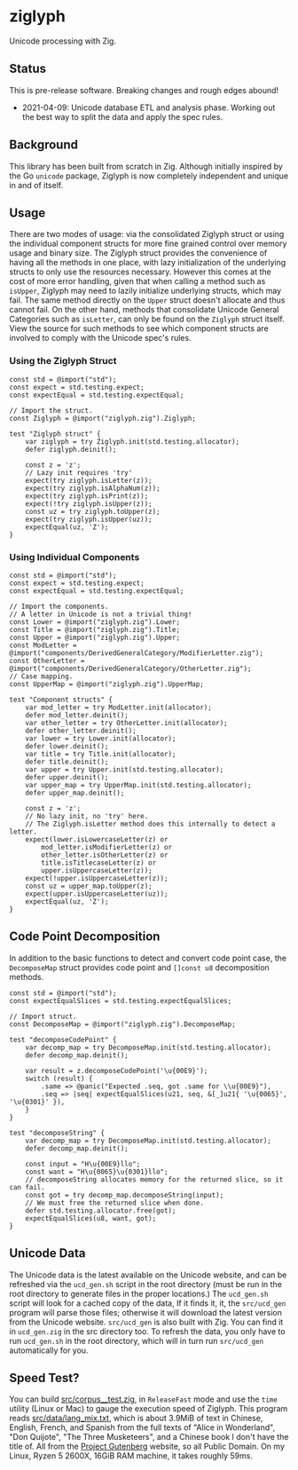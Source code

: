 # ziglyph
Unicode processing with Zig.

## Status
This is pre-release software. Breaking changes and rough edges abound!
* 2021-04-09: Unicode database ETL and analysis phase. Working out the best way to split the data
and apply the spec rules.

## Background
This library has been built from scratch in Zig. Although initially inspired by the Go `unicode`
package, Ziglyph is now completely independent and unique in and of itself.

## Usage
There are two modes of usage: via the consolidated Ziglyph struct or using the individual component
structs for more fine grained control over memory usage and binary size. The Ziglyph struct provides
the convenience of having all the methods in one place, with lazy initialization of the underlying
structs to only use the resources necessary. However this comes at the cost of more error handling,
given that when calling a method such as `isUpper`, Ziglyph may need to lazily initialize underlying
structs, which may fail. The same method directly on the `Upper` struct doesn't allocate and thus cannot
fail. On the other hand, methods that consolidate Unicode General Categories such as `isLetter`, can
only be found on the `Ziglyph` struct itself. View the source for such methods to see which component
structs are involved to comply with the Unicode spec's rules.

### Using the Ziglyph Struct
```zig
const std = @import("std");
const expect = std.testing.expect;
const expectEqual = std.testing.expectEqual;

// Import the struct.
const Ziglyph = @import("ziglyph.zig").Ziglyph;

test "Ziglyph struct" {
    var ziglyph = try Ziglyph.init(std.testing.allocator);
    defer ziglyph.deinit();

    const z = 'z';
    // Lazy init requires 'try'
    expect(try ziglyph.isLetter(z));
    expect(try ziglyph.isAlphaNum(z));
    expect(try ziglyph.isPrint(z));
    expect(!try ziglyph.isUpper(z));
    const uz = try ziglyph.toUpper(z);
    expect(try ziglyph.isUpper(uz));
    expectEqual(uz, 'Z');
}
```

### Using Individual Components
```zig
const std = @import("std");
const expect = std.testing.expect;
const expectEqual = std.testing.expectEqual;

// Import the components.
// A letter in Unicode is not a trivial thing!
const Lower = @import("ziglyph.zig").Lower;
const Title = @import("ziglyph.zig").Title;
const Upper = @import("ziglyph.zig").Upper;
const ModLetter = @import("components/DerivedGeneralCategory/ModifierLetter.zig");
const OtherLetter = @import("components/DerivedGeneralCategory/OtherLetter.zig");
// Case mapping.
const UpperMap = @import("ziglyph.zig").UpperMap;

test "Component structs" {
    var mod_letter = try ModLetter.init(allocator);
    defer mod_letter.deinit();
    var other_letter = try OtherLetter.init(allocator);
    defer other_letter.deinit();
    var lower = try Lower.init(allocator);
    defer lower.deinit();
    var title = try Title.init(allocator);
    defer title.deinit();
    var upper = try Upper.init(std.testing.allocator);
    defer upper.deinit();
    var upper_map = try UpperMap.init(std.testing.allocator);
    defer upper_map.deinit();

    const z = 'z';
    // No lazy init, no 'try' here.
    // The Ziglyph.isLetter method does this internally to detect a letter.
    expect(lower.isLowercaseLetter(z) or
        mod_letter.isModifierLetter(z) or
        other_letter.isOtherLetter(z) or
        title.isTitlecaseLetter(z) or
        upper.isUppercaseLetter(z));
    expect(!upper.isUppercaseLetter(z));
    const uz = upper_map.toUpper(z);
    expect(upper.isUppercaseLetter(uz));
    expectEqual(uz, 'Z');
}
```

## Code Point Decomposition
In addition to the basic functions to detect and convert code point case, the `DecomposeMap` struct provides
code point and `[]const u8` decomposition methods.

```zig
const std = @import("std");
const expectEqualSlices = std.testing.expectEqualSlices;

// Import struct.
const DecomposeMap = @import("ziglyph.zig").DecomposeMap;

test "decomposeCodePoint" {
    var decomp_map = try DecomposeMap.init(std.testing.allocator);
    defer decomp_map.deinit();

    var result = z.decomposeCodePoint('\u{00E9}');
    switch (result) {
        .same => @panic("Expected .seq, got .same for \\u{00E9}"),
        .seq => |seq| expectEqualSlices(u21, seq, &[_]u21{ '\u{0065}', '\u{0301}' }),
    }
}

test "decomposeString" {
    var decomp_map = try DecomposeMap.init(std.testing.allocator);
    defer decomp_map.deinit();

    const input = "H\u{00E9}llo";
    const want = "H\u{0065}\u{0301}llo";
    // decomposeString allocates memory for the returned slice, so it can fail.
    const got = try decomp_map.decomposeString(input);
    // We must free the returned slice when done.
    defer std.testing.allocator.free(got);
    expectEqualSlices(u8, want, got);
}
```

## Unicode Data
The Unicode data is the latest available on the Unicode website, and can be refreshed via the 
`ucd_gen.sh` script in the root directory (must be run in the root directory to generate files in the 
proper locations.) The `ucd_gen.sh` script will look for a cached copy of the data, If it finds it, 
it, the `src/ucd_gen` program will parse those files; otherwise it will download the latest version 
from the Unicode website. `src/ucd_gen` is also built with Zig. You can find it in `ucd_gen.zig` in 
the src directory too. To refresh the data, you only have to run `ucd_gen.sh` in the root directory,
which will in turn run `src/ucd_gen` automatically for you.

## Speed Test?
You can build [src/corpus__test.zig](src/corpus_test.zig), in `ReleaseFast` mode and use the `time`
utility (Linux or Mac) to gauge the execution speed of Ziglyph. This program reads 
[src/data/lang_mix.txt](src/data/lang_mix.txt), which is about 3.9MiB of text in Chinese, English, 
French, and Spanish from the full texts of "Alice in Wonderland", "Don Quijote", "The Three Musketeers",
and a Chinese book I don't have the title of. All from the [Project Gutenberg](https://www.gutenberg.org/)
website, so all Public Domain. On my Linux, Ryzen 5 2600X, 16GiB RAM machine, it takes roughly 59ms.
